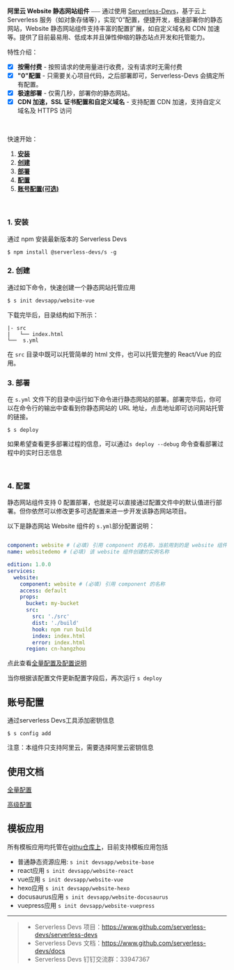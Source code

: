**阿里云 Website 静态网站组件** ⎯⎯⎯ 通过使用 [Serverless-Devs](https://github.com/devsapp)，基于云上 Serverless 服务（如对象存储等），实现“0”配置，便捷开发，极速部署你的静态网站，Website 静态网站组件支持丰富的配置扩展，如自定义域名和 CDN 加速等。提供了目前最易用、低成本并且弹性伸缩的静态站点开发和托管能力。
<br/>

特性介绍：

- [x] **按需付费** - 按照请求的使用量进行收费，没有请求时无需付费
- [x] **"0"配置** - 只需要关心项目代码，之后部署即可，Serverless-Devs 会搞定所有配置。
- [x] **极速部署** - 仅需几秒，部署你的静态网站。
- [x] **CDN 加速，SSL 证书配置和自定义域名** - 支持配置 CDN 加速，支持自定义域名及 HTTPS 访问

<br/>

快速开始：

1. [**安装**](#1-安装)
2. [**创建**](#2-创建)
3. [**部署**](#3-部署)
4. [**配置**](#4-配置)
5. [**账号配置(可选)**](<#账号配置(可选)>)

&nbsp;

### 1. 安装

通过 npm 安装最新版本的 Serverless Devs

```
$ npm install @serverless-devs/s -g
```

### 2. 创建

通过如下命令，快速创建一个静态网站托管应用

```bash
$ s init devsapp/website-vue
```

下载完毕后，目录结构如下所示：

```
|- src
|   └── index.html
└──  s.yml
```

在 `src` 目录中既可以托管简单的 html 文件，也可以托管完整的 React/Vue 的应用。

### 3. 部署

在 `s.yml` 文件下的目录中运行如下命令进行静态网站的部署。部署完毕后，你可以在命令行的输出中查看到你静态网站的 URL 地址，点击地址即可访问网站托管的链接。

```
$ s deploy
```

如果希望查看更多部署过程的信息，可以通过`s deploy --debug` 命令查看部署过程中的实时日志信息

<br/>

### 4. 配置

静态网站组件支持 0 配置部署，也就是可以直接通过配置文件中的默认值进行部署。但你依然可以修改更多可选配置来进一步开发该静态网站项目。

以下是静态网站 Website 组件的 `s.yml`部分配置说明：

```yml

component: website # (必填) 引用 component 的名称，当前用到的是 website 组件
name: websitedemo # (必填) 该 website 组件创建的实例名称

edition: 1.0.0
services:
  website:
    component: website # (必填) 引用 component 的名称
    access: default
    props:
      bucket: my-bucket
      src:
        src: './src'
        dist: './build'
        hook: npm run build
        index: index.html
        error: index.html
      region: cn-hangzhou
```

点此查看[全量配置及配置说明](https://github.com/devsapp/website/blob/master/docs/config.md)

当你根据该配置文件更新配置字段后，再次运行 `s deploy`


## 账号配置
通过serverless Devs工具添加密钥信息
```
$ s config add
```
注意：本组件只支持阿里云，需要选择阿里云密钥信息


## 使用文档

[全量配置](https://github.com/devsapp/website/tree/master/docs/config.md)

[高级配置](https://github.com/devsapp/website/tree/master/docs/advance.md)

## 模板应用
所有模板应用均托管在[githu仓库上](https://github.com/devsapp/website-example)，目前支持模板应用包括
- 普通静态资源应用: `s init devsapp/website-base`
- react应用 `s init devsapp/website-react`
- vue应用 `s init devsapp/website-vue`
- hexo应用 `s init devsapp/website-hexo`
- docusaurus应用 `s init devsapp/website-docusaurus`
- vuepress应用 `s init devsapp/website-vuepress`

-----
> - Serverless Devs 项目：https://www.github.com/serverless-devs/serverless-devs   
> - Serverless Devs 文档：https://www.github.com/serverless-devs/docs   
> - Serverless Devs 钉钉交流群：33947367    
